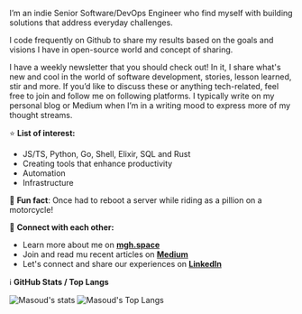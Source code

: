 I’m an indie Senior Software/DevOps Engineer who find myself with building solutions that address everyday challenges.

I code frequently on Github to share my results based on the goals and visions I have in open-source world and concept of sharing.

I have a weekly newsletter that you should check out! In it, I share what's new and cool in the world of software development, stories, lesson learned, stir and more.
If you’d like to discuss these or anything tech-related, feel free to join and follow me on following platforms. I typically write on my personal blog or Medium when I’m in a writing mood to express more of my thought streams.

⭐️ **List of interest:**

* JS/TS, Python, Go, Shell, Elixir, SQL and Rust
* Creating tools that enhance productivity
* Automation
* Infrastructure

🔧 **Fun fact**: Once had to reboot a server while riding as a pillion on a motorcycle!

📧 **Connect with each other:** 

* Learn more about me on **[mgh.space](https://mgh.space)**
* Join and read mu recent articles on **[Medium](https://medium.com/@masoudghorbani)**
* Let's connect and share our experiences on **[LinkedIn](https://linkedin.com/in/msudgh)**

ℹ️ **GitHub Stats / Top Langs**

![Masoud's stats](https://github-readme-stats.vercel.app/api?username=msudgh&show_icons=true&border_color=2e4058)
![Masoud's Top Langs](https://github-readme-stats.vercel.app/api/top-langs/?username=msudgh&show_icons=true&border_color=2e4058&layout=compact)
